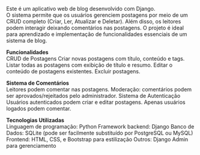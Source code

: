 Este é um aplicativo web de blog desenvolvido com Django.</br>
O sistema permite que os usuários gerenciem postagens por meio de um CRUD completo (Criar, Ler, Atualizar e Deletar). Além disso, os leitores podem interagir deixando comentários nas postagens. O projeto é ideal para aprendizado e implementação de funcionalidades essenciais de um sistema de blog.

<b>Funcionalidades</b></br>
CRUD de Postagens
Criar novas postagens com título, conteúdo e tags.
Listar todas as postagens com exibição de título e resumo.
Editar o conteúdo de postagens existentes.
Excluir postagens.

<b>Sistema de Comentários</b></br>
Leitores podem comentar nas postagens.
Moderação: comentários podem ser aprovados/rejeitados pelo administrador.
Sistema de Autenticação
Usuários autenticados podem criar e editar postagens.
Apenas usuários logados podem comentar.

<b>Tecnologias Utilizadas</b></br>
Linguagem de programação: Python
Framework backend: Django
Banco de Dados: SQLite (pode ser facilmente substituído por PostgreSQL ou MySQL)
Frontend: HTML, CSS, e Bootstrap para estilização
Outros: Django Admin para gerenciamento
